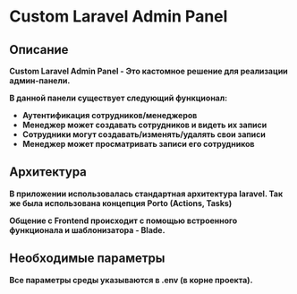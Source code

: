 # Custom Laravel Admin Panel

## Описание

<b>Custom Laravel Admin Panel<b/> - Это кастомное решение для реализации админ-панели.

В данной панели существует следующий функционал:

- Аутентификация сотрудников/менеджеров
- Менеджер может создавать сотрудников и видеть их записи
- Сотрудники могут создавать/изменять/удалять свои записи
- Менеджер может просматривать записи его сотрудников

## Архитектура

В приложении использовалась стандартная архитектура laravel.
Так же была использована концепция Porto (Actions, Tasks)

Общение с Frontend происходит с помощью встроенного функционала и шаблонизатора - Blade.

## Необходимые параметры

Все параметры среды указываются в .env (в корне проекта).
